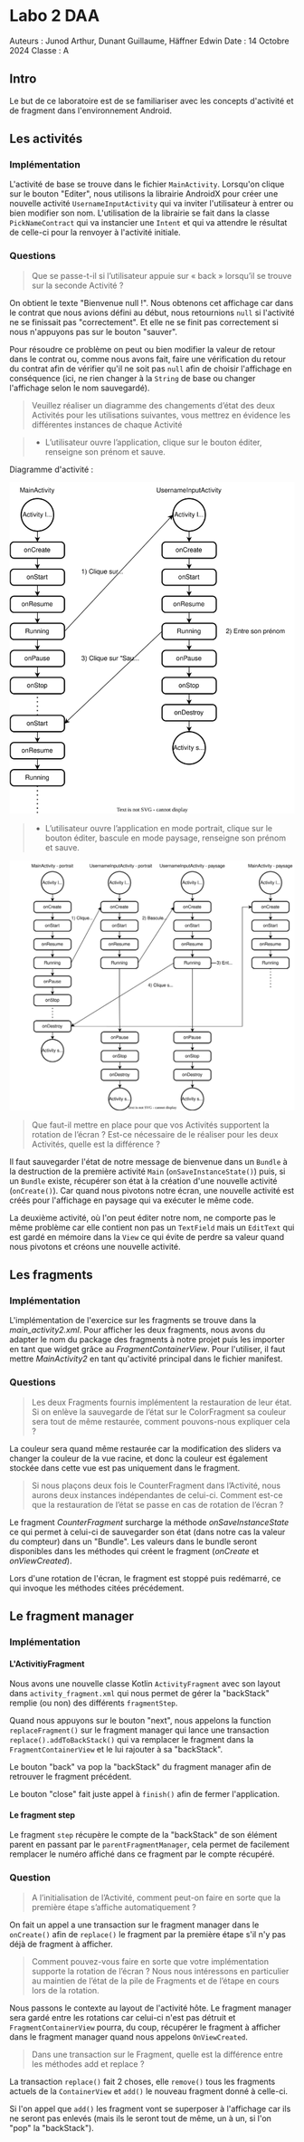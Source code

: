 # Labo 2 DAA

Auteurs : Junod Arthur, Dunant Guillaume, Häffner Edwin
Date : 14 Octobre 2024
Classe : A

<div style="page-break-after: always;"></div>

## Intro
Le but de ce laboratoire est de se familiariser avec les concepts d'activité et de fragment dans l'environnement Android.

## Les activités

### Implémentation

L'activité de base se trouve dans le fichier `MainActivity`. Lorsqu'on clique sur le bouton "Editer", nous utilisons la librairie AndroidX pour créer une nouvelle activité `UsernameInputActivity` qui va inviter l'utilisateur à entrer ou bien modifier son nom. L'utilisation de la librairie se fait dans la classe `PickNameContract` qui va instancier une `Intent` et qui va attendre le résultat de celle-ci pour la renvoyer à l'activité initiale.

### Questions

> Que se passe-t-il si l’utilisateur appuie sur « back » lorsqu’il se trouve sur la seconde Activité ?

On obtient le texte "Bienvenue null !". Nous obtenons cet affichage car dans le contrat que nous avions défini au début, nous retournions `null` si l'activité ne se finissait pas "correctement". Et elle ne se finit pas correctement si nous n'appuyons pas sur le bouton "sauver".

Pour résoudre ce problème on peut ou bien modifier la valeur de retour dans le contrat ou, comme nous avons fait, faire une vérification du retour du contrat afin de vérifier qu'il ne soit pas `null` afin de choisir l'affichage en conséquence (ici, ne rien changer à la `String` de base ou changer l'affichage selon le nom sauvegardé).

<div style="page-break-after: always;"></div>

> Veuillez réaliser un diagramme des changements d’état des deux Activités pour les utilisations suivantes, vous mettrez en évidence les différentes instances de chaque Activité 

> - L’utilisateur ouvre l’application, clique sur le bouton éditer, renseigne son prénom et sauve.

Diagramme d'activité : 

<img title="" src="./daa.drawio.svg" alt="Diagramme activité 1">

<div style="page-break-after: always;"></div>

> - L’utilisateur ouvre l’application en mode portrait, clique sur le bouton éditer, bascule en mode paysage, renseigne son prénom et sauve.

<img src="./daa2.drawio.svg" title="" alt="Diagramme activité 2">

> Que faut-il mettre en place pour que vos Activités supportent la rotation de l’écran ? Est-ce nécessaire de le réaliser pour les deux Activités, quelle est la différence ?

Il faut sauvegarder l'état de notre message de bienvenue dans un `Bundle` à la destruction de la première activité `Main` (`onSaveInstanceState()`) puis, si un `Bundle` existe, récupérer son état à la création d'une nouvelle activité (`onCreate()`). Car quand nous pivotons notre écran, une nouvelle activité est créés pour l'affichage en paysage qui va exécuter le même code.

La deuxième activité, où l'on peut éditer notre nom, ne comporte pas le même problème car elle contient non pas un `TextField` mais un `EditText` qui est gardé en mémoire dans la `View` ce qui évite de perdre sa valeur quand nous pivotons et créons une nouvelle activité.



## Les fragments

### Implémentation

L'implémentation de l'exercice sur les fragments se trouve dans la *main_activity2.xml*. Pour afficher les deux fragments, nous avons du adapter le nom du package des fragments à notre projet puis les importer en tant que widget grâce au *FragmentContainerView*. Pour l'utiliser, il faut mettre *MainActivity2* en tant qu'activité principal dans le fichier manifest.

### Questions

> Les deux Fragments fournis implémentent la restauration de leur état. Si on enlève la sauvegarde de l’état sur le ColorFragment sa couleur sera tout de même restaurée, comment pouvons-nous expliquer cela ?

La couleur sera quand même restaurée car la modification des sliders va changer la couleur de la vue racine, et donc la couleur est également stockée dans cette vue est pas uniquement dans le fragment.

> Si nous plaçons deux fois le CounterFragment dans l’Activité, nous aurons deux instances indépendantes de celui-ci. Comment est-ce que la restauration de l’état se passe en cas de rotation de l’écran ?

Le fragment *CounterFragment* surcharge la méthode *onSaveInstanceState* ce qui permet à celui-ci de sauvegarder son état (dans notre cas la valeur du compteur) dans un "Bundle". Les valeurs dans le bundle seront disponibles dans les méthodes qui créent le fragment (*onCreate* et *onViewCreated*).

Lors d'une rotation de l'écran, le fragment est stoppé puis redémarré, ce qui invoque les méthodes citées précédement.

## Le fragment manager

### Implémentation

#### L'ActivitiyFragment

Nous avons une nouvelle classe Kotlin `ActivityFragment` avec son layout dans `activity_fragment.xml` qui nous permet de gérer la "backStack" remplie (ou non) des différents `fragmentStep`. 

Quand nous appuyons sur le bouton "next", nous appelons la function `replaceFragment()` sur le fragment manager qui lance une transaction `replace().addToBackStack()` qui va remplacer le fragment dans la `FragmentContainerView` et le lui rajouter à sa "backStack". 

Le bouton "back" va pop la "backStack" du fragment manager afin de retrouver le fragment précédent.

Le bouton "close" fait juste appel à `finish()` afin de fermer l'application.

#### Le fragment step

Le fragment `step` récupère le compte de la "backStack" de son élément parent en passant par le `parentFragmentManager`, cela permet de facilement remplacer le numéro affiché dans ce fragment par le compte récupéré.

### Question

> A l’initialisation de l’Activité, comment peut-on faire en sorte que la première étape s’affiche automatiquement ?

On fait un appel a une transaction sur le fragment manager dans le `onCreate()` afin de `replace()` le fragment par la première étape s'il n'y pas déjà de fragment à afficher.

> Comment pouvez-vous faire en sorte que votre implémentation supporte la rotation de l’écran ? Nous nous intéressons en particulier au maintien de l’état de la pile de Fragments et de l’étape en cours lors de la rotation.

Nous passons le contexte au layout de l'activité hôte. Le fragment manager sera gardé entre les rotations car celui-ci n'est pas détruit et `FragmentContainerView` pourra, du coup, récupérer le fragment à afficher dans le fragment manager quand nous appelons `OnViewCreated`.

> Dans une transaction sur le Fragment, quelle est la différence entre les méthodes add et replace ?

La transaction `replace()` fait 2 choses, elle `remove()` tous les fragments actuels de la `ContainerView` et `add()` le nouveau fragment donné à celle-ci. 

Si l'on appel que `add()` les fragment vont se superposer à l'affichage car ils ne seront pas enlevés (mais ils le seront tout de même, un à un, si l'on "pop" la "backStack").
